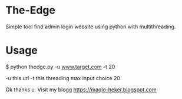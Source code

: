 # The-Edge

Simple tool find admin login website using python with multithreading.

Usage
===================
$ python thedge.py -u www.target.com -t 20

-u this url
-t this threading max input choice 20

Ok thanks u. Visit my blogg https://maqlo-heker.blogspot.com
